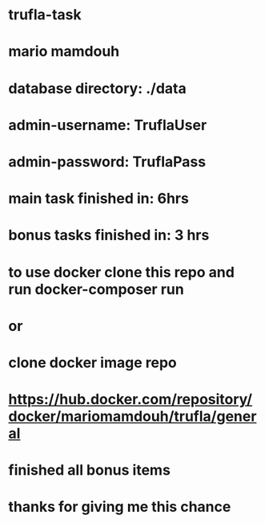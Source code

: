 # trufla-task
# mario mamdouh
# database directory: ./data
# admin-username: TruflaUser
# admin-password: TruflaPass
# main task finished in: 6hrs
# bonus tasks finished in: 3 hrs
# to use docker clone this repo and run docker-composer run
# or
# clone docker image repo
# https://hub.docker.com/repository/docker/mariomamdouh/trufla/general
# finished all bonus items
# thanks for giving me this chance
